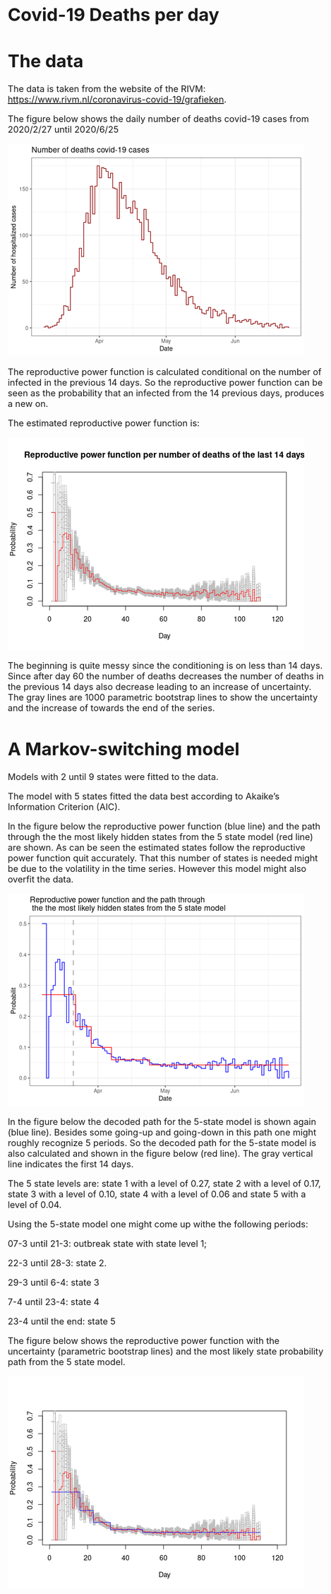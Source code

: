 Covid-19 Deaths per day
================

<style type="text/css">
body, td {
   font-size: 20px;
}
code.r{
  font-size: 16px;
}
pre {
  font-size: 12px
}
</style>

# The data

The data is taken from the website of the RIVM:
<https://www.rivm.nl/coronavirus-covid-19/grafieken>.

The figure below shows the daily number of deaths covid-19 cases from
2020/2/27 until 2020/6/25

![](overleden_files/figure-gfm/unnamed-chunk-2-1.png)<!-- -->

The reproductive power function is calculated conditional on the number
of infected in the previous 14 days. So the reproductive power function
can be seen as the probability that an infected from the 14 previous
days, produces a new on.

The estimated reproductive power function is:

![](overleden_files/figure-gfm/unnamed-chunk-3-1.png)<!-- -->

The beginning is quite messy since the conditioning is on less than 14
days. Since after day 60 the number of deaths decreases the number of
deaths in the previous 14 days also decrease leading to an increase of
uncertainty. The gray lines are 1000 parametric bootstrap lines to show
the uncertainty and the increase of towards the end of the series.

# A Markov-switching model

Models with 2 until 9 states were fitted to the data.

The model with 5 states fitted the data best according to Akaike’s
Information Criterion (AIC).

In the figure below the reproductive power function (blue line) and the
path through the the most likely hidden states from the 5 state model
(red line) are shown. As can be seen the estimated states follow the
reproductive power function quit accurately. That this number of states
is needed might be due to the volatility in the time series. However
this model might also overfit the data.

![](overleden_files/figure-gfm/unnamed-chunk-4-1.png)<!-- -->

In the figure below the decoded path for the 5-state model is shown
again (blue line). Besides some going-up and going-down in this path one
might roughly recognize 5 periods. So the decoded path for the 5-state
model is also calculated and shown in the figure below (red line). The
gray vertical line indicates the first 14 days.

The 5 state levels are: state 1 with a level of 0.27, state 2 with a
level of 0.17, state 3 with a level of 0.10, state 4 with a level of
0.06 and state 5 with a level of 0.04.

Using the 5-state model one might come up withe the following periods:

07-3 until 21-3: outbreak state with state level 1;

22-3 until 28-3: state 2.

29-3 until 6-4: state 3

7-4 until 23-4: state 4

23-4 until the end: state 5

The figure below shows the reproductive power function with the
uncertainty (parametric bootstrap lines) and the most likely state
probability path from the 5 state model.

![](overleden_files/figure-gfm/unnamed-chunk-5-1.png)<!-- -->
